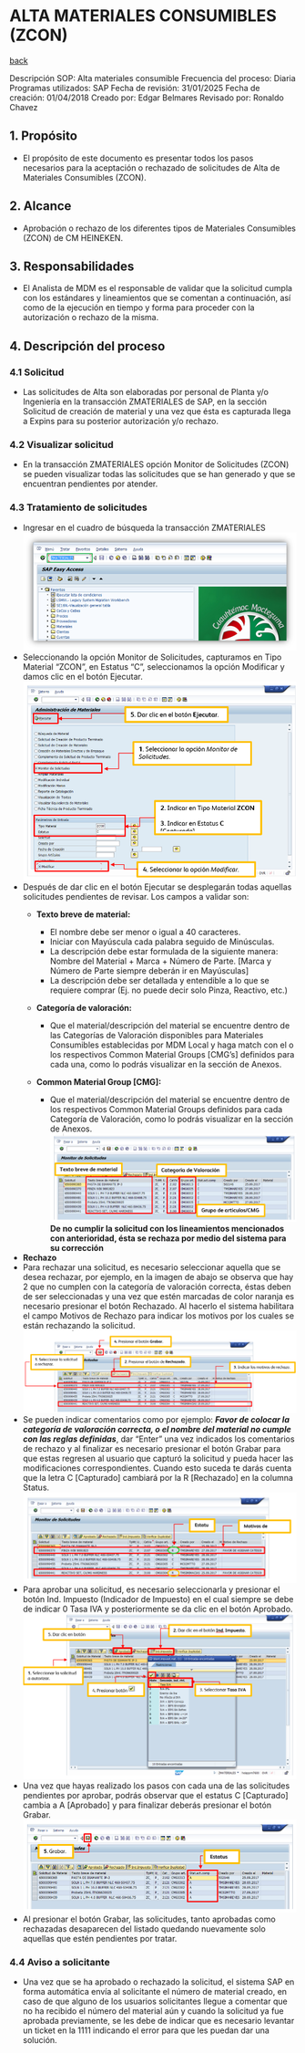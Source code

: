 # ALTA MATERIALES CONSUMIBLES (ZCON)
[back](analyst.md)

Descripción SOP:	Alta materiales consumible
Frecuencia del proceso:	Diaria
Programas utilizados:	SAP
Fecha de revisión:	31/01/2025
Fecha de creación:	01/04/2018
Creado por:	Edgar Belmares
Revisado por:	Ronaldo Chavez

## 1. Propósito
- El propósito de este documento es presentar todos los pasos necesarios para la aceptación o rechazado de solicitudes de Alta de Materiales Consumibles (ZCON).

## 2. Alcance
- Aprobación o rechazo de los diferentes tipos de Materiales Consumibles (ZCON) de CM HEINEKEN.

## 3. Responsabilidades
- El Analista de MDM es el responsable de validar que la solicitud cumpla con los estándares y lineamientos que se comentan a continuación, así como de la ejecución en tiempo y forma para proceder con la autorización o rechazo de la misma.

## 4. Descripción del proceso
### 4.1 Solicitud
- Las solicitudes de Alta son elaboradas por personal de Planta y/o Ingeniería en la transacción ZMATERIALES de SAP, en la sección Solicitud de creación de material y una vez que ésta es capturada llega a Expins para su posterior autorización y/o rechazo.

### 4.2 Visualizar solicitud
- En la transacción ZMATERIALES opción Monitor de Solicitudes (ZCON) se pueden visualizar todas las solicitudes que se han generado y que se encuentran pendientes por atender.

### 4.3 Tratamiento de solicitudes
- Ingresar en el cuadro de búsqueda la transacción ZMATERIALES
![alt text](image-9.png)
- Seleccionando la opción Monitor de Solicitudes, capturamos en Tipo Material “ZCON”, en Estatus “C”, seleccionamos la opción Modificar y damos clic en el botón Ejecutar.
![alt text](image-10.png)
- Después de dar clic en el botón Ejecutar se desplegarán todas aquellas solicitudes pendientes de revisar. Los campos a validar son:
  - **Texto breve de material:**
    - El nombre debe ser menor o igual a 40 caracteres.
    - Iniciar con Mayúscula cada palabra seguido de Minúsculas.
    - La descripción debe estar formulada de la siguiente manera: Nombre del Material + Marca + Número de Parte. [Marca y Número de Parte siempre deberán ir en Mayúsculas]
    - La descripción debe ser detallada y entendible a lo que se requiere comprar (Ej. no puede decir solo Pinza, Reactivo, etc.)

  - **Categoría de valoración:**
    - Que el material/descripción del material se encuentre dentro de las Categorías de Valoración disponibles para Materiales Consumibles establecidas por MDM Local y haga match con el o los respectivos Common Material Groups [CMG’s] definidos para cada una, como lo podrás visualizar en la sección de Anexos.

  - **Common Material Group [CMG]:**
    - Que el material/descripción del material se encuentre dentro de los respectivos Common Material Groups definidos para cada Categoría de Valoración, como lo podrás visualizar en la sección de Anexos.
![alt text](image-11.png)
**De no cumplir la solicitud con los lineamientos mencionados con anterioridad, ésta se rechaza por medio del sistema para su corrección**
- **Rechazo**
- Para rechazar una solicitud, es necesario seleccionar aquella que se desea rechazar, por ejemplo, en la imagen de abajo se observa que hay 2 que no cumplen con la categoría de valoración correcta, éstas deben de ser seleccionadas y una vez que estén marcadas de color naranja es necesario presionar el botón Rechazado. Al hacerlo el sistema habilitara el campo Motivos de Rechazo para indicar los motivos por los cuales se están rechazando la solicitud. 
![alt text](image-12.png)
- Se pueden indicar comentarios como por ejemplo: ***Favor de colocar la categoría de valoración correcta, o el nombre del material no cumple con las reglas definidas***, dar “Enter” una vez indicados los comentarios de rechazo y al finalizar es necesario presionar el botón Grabar para que estas regresen al usuario que capturó la solicitud y pueda hacer las modificaciones correspondientes. Cuando esto suceda te darás cuenta que la letra C [Capturado] cambiará por la R [Rechazado] en la columna Status.
![alt text](image-13.png)
- Para aprobar una solicitud, es necesario seleccionarla y presionar el botón Ind. Impuesto (Indicador de Impuesto) en el cual siempre se debe de indicar 0 Tasa IVA y posteriormente se da clic en el botón Aprobado. 
![alt text](image-14.png)
- Una vez que hayas realizado los pasos con cada una de las solicitudes pendientes por aprobar, podrás observar que el estatus C [Capturado] cambia a A [Aprobado] y para finalizar deberás presionar el botón Grabar.
![alt text](image-15.png)
- Al presionar el botón Grabar, las solicitudes, tanto aprobadas como rechazadas desaparecen del listado quedando nuevamente solo aquellas que estén pendientes por tratar.

### 4.4 Aviso a solicitante
- Una vez que se ha aprobado o rechazado la solicitud, el sistema SAP en forma automática envía al solicitante el número de material creado, en caso de que alguno de los usuarios solicitantes llegue a comentar que no ha recibido el número del material aún y cuando la solicitud ya fue aprobada previamente, se les debe de indicar que es necesario levantar un ticket en la 1111 indicando el error para que les puedan dar una solución.